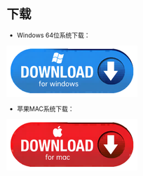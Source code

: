 

# 下载

* Windows 64位系统下载：
 

[![](assets/windows.png)](https://www.kidsblock.cn/Down/KidsBlock.exe)
 
 * 苹果MAC系统下载：
  
   
 [![](assets/mac.png)](https://www.kidsblock.cn/Down/KidsBlock-MACOS.dmg)
  

